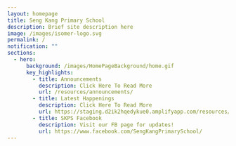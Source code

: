 ```yaml
---
layout: homepage
title: Seng Kang Primary School
description: Brief site description here
image: /images/isomer-logo.svg
permalink: /
notification: ""
sections:
  - hero:
      background: /images/HomePageBackground/home.gif
      key_highlights:
        - title: Announcements
          description: Click Here To Read More
          url: /resources/announcements/
        - title: Latest Happenings
          description: Click Here To Read More
          url: https://staging.d2ik2hqedykue0.amplifyapp.com/resources/latest-happenings/
        - title: SKPS Facebook
          description: Visit our FB page for updates!
          url: https://www.facebook.com/SengKangPrimarySchool/
---
```

